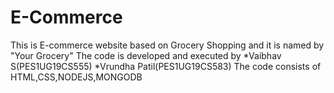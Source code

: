 # E-Commerce

This is E-commerce website based on Grocery Shopping and it is named by "Your Grocery"
The code is developed and executed by
*Vaibhav S(PES1UG19CS555)
*Vrundha Patil(PES1UG19CS583)
The code consists of HTML,CSS,NODEJS,MONGODB
